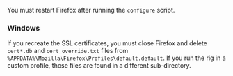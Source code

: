 You must restart Firefox after running the `configure` script.

### Windows

If you recreate the SSL certificates, you must close Firefox and delete `cert*.db` and `cert_override.txt` files from `%APPDATA%\Mozilla\Firefox\Profiles\default.default`.  If you run the rig in a custom profile, those files are found in a different sub-directory.
